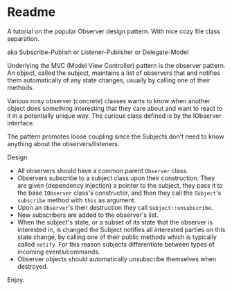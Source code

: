 # Readme

A tutorial on the popular Observer design pattern.
With nice cozy file class separation.

aka Subscribe-Publish
or Listener-Publisher
or Delegate-Model

Underlying the MVC (Model View Controller) pattern is the observer pattern.
An object, called the subject, maintains a list of observers that and notifies them automatically of any state changes, usually by calling one of their methods.

Various nosy observer (concrete) classes wants to know when another object does something interesting that they care about and want to react to it in a potentially unique way.
The curious class defined is by the IObserver interface.

The pattern promotes loose coupling since the Subjects don't need to know anything about the observers/listeners.

Design
- All observers should have a common parent `Observer` class.
- Observers subscribe to a subject class upon their construction. They are given (dependency injection) a pointer to the subject, they pass it to the base `IObserver` class's constructor, and then they call the `Subject`'s `subscribe` method with `this` as argument.
- Upon an `Observer`'s their destruction they call `Subject::unsubscribe`.
- New subscribers are added to the observer's list.
- When the subject's state, or a subset of its state that the observer is interested in, is changed the Subject notifies all interested parties on this state change, by calling one of their public methods which is typically called `notify`. For this reason subjects differentiate between types of incoming events/commands.
- Observer objects should automatically unsubscribe themselves when destroyed.


Enjoy.

